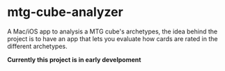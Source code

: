 # mtg-cube-analyzer
A Mac/iOS app to analysis a MTG cube's archetypes, the idea behind the project is to have an app that lets you evaluate how cards are rated in the different archetypes.


**Currently this project is in early develpoment**
